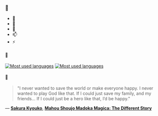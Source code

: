 ### 👋

- 🔭
- 🌱
- 💬
- 📫
- ⚡

#### 🧏

[![Most used languages](https://github-readme-stats-aynah.vercel.app/api/top-langs/?username=aynh&theme=solarized-dark&langs_count=6&layout=compact&hide_title=true)](https://github.com/anuraghazra/github-readme-stats#gh-dark-mode-only)
[![Most used languages](https://github-readme-stats-aynah.vercel.app/api/top-langs/?username=aynh&theme=solarized-light&langs_count=6&layout=compact&hide_title=true)](https://github.com/anuraghazra/github-readme-stats#gh-light-mode-only)

#### 💬

> "I never wanted to save the world or make everyone happy. I never wanted to play God like that. If I could just save my family, and my friends… If I could just be a hero like that, I’d be happy."

&mdash; [**Sakura Kyouko**](https://myanimelist.net/character.php?q=Sakura%20Kyouko&cat=character), [**Mahou Shoujo Madoka Magica: The Different Story**](https://myanimelist.net/search/all?q=Mahou%20Shoujo%20Madoka%20Magica%3A%20The%20Different%20Story&cat=all)
